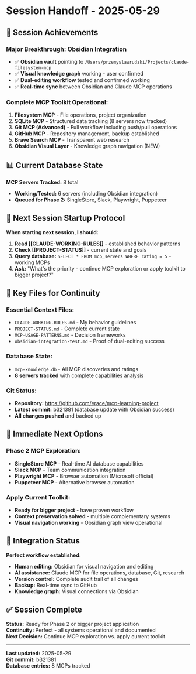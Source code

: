 # Session Handoff - 2025-05-29

## 🎯 Session Achievements

### **Major Breakthrough: Obsidian Integration**
- ✅ **Obsidian vault** pointing to `/Users/przemyslawrudzki/Projects/claude-filesystem-mcp`
- ✅ **Visual knowledge graph** working - user confirmed
- ✅ **Dual-editing workflow** tested and confirmed working
- ✅ **Real-time sync** between Obsidian and Claude MCP operations

### **Complete MCP Toolkit Operational:**
1. **Filesystem MCP** - File operations, project organization
2. **SQLite MCP** - Structured data tracking (8 servers now tracked)
3. **Git MCP (Advanced)** - Full workflow including push/pull operations
4. **GitHub MCP** - Repository management, backup established
5. **Brave Search MCP** - Transparent web research
6. **Obsidian Visual Layer** - Knowledge graph navigation (NEW)

## 📊 Current Database State

**MCP Servers Tracked:** 8 total
- **Working/Tested:** 6 servers (including Obsidian integration)
- **Queued for Phase 2:** SingleStore, Slack, Playwright, Puppeteer

## 🔄 Next Session Startup Protocol

**When starting next session, I should:**
1. **Read [[CLAUDE-WORKING-RULES]]** - established behavior patterns
2. **Check [[PROJECT-STATUS]]** - current state and goals
3. **Query database:** `SELECT * FROM mcp_servers WHERE rating = 5` - working MCPs
4. **Ask:** "What's the priority - continue MCP exploration or apply toolkit to bigger project?"

## 📁 Key Files for Continuity

### **Essential Context Files:**
- `CLAUDE-WORKING-RULES.md` - My behavior guidelines
- `PROJECT-STATUS.md` - Complete current state 
- `MCP-USAGE-PATTERNS.md` - Decision frameworks
- `obsidian-integration-test.md` - Proof of dual-editing success

### **Database State:**
- `mcp-knowledge.db` - All MCP discoveries and ratings
- **8 servers tracked** with complete capabilities analysis

### **Git Status:**
- **Repository:** https://github.com/erace/mcp-learning-project
- **Latest commit:** b321381 (database update with Obsidian success)
- **All changes pushed** and backed up

## 🎯 Immediate Next Options

### **Phase 2 MCP Exploration:**
- **SingleStore MCP** - Real-time AI database capabilities
- **Slack MCP** - Team communication integration  
- **Playwright MCP** - Browser automation (Microsoft official)
- **Puppeteer MCP** - Alternative browser automation

### **Apply Current Toolkit:**
- **Ready for bigger project** - have proven workflow
- **Context preservation solved** - multiple complementary systems
- **Visual navigation working** - Obsidian graph view operational

## 🔗 Integration Status

**Perfect workflow established:**
- **Human editing:** Obsidian for visual navigation and editing
- **AI assistance:** Claude MCP for file operations, database, Git, research
- **Version control:** Complete audit trail of all changes
- **Backup:** Real-time sync to GitHub
- **Knowledge graph:** Visual connections via Obsidian

## ✅ Session Complete

**Status:** Ready for Phase 2 or bigger project application  
**Continuity:** Perfect - all systems operational and documented  
**Next Decision:** Continue MCP exploration vs. apply current toolkit

---
**Last updated:** 2025-05-29  
**Git commit:** b321381  
**Database entries:** 8 MCPs tracked
